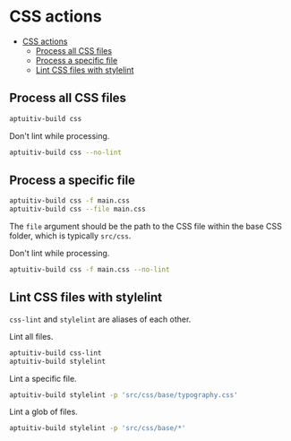 # CSS actions

- [CSS actions](#css-actions)
  - [Process all CSS files](#process-all-css-files)
  - [Process a specific file](#process-a-specific-file)
  - [Lint CSS files with stylelint](#lint-css-files-with-stylelint)

## Process all CSS files

```bash
aptuitiv-build css
```

Don't lint while processing.

```bash
aptuitiv-build css --no-lint
```

## Process a specific file

```bash
aptuitiv-build css -f main.css
aptuitiv-build css --file main.css
```

The `file` argument should be the path to the CSS file within the base CSS folder, which is typically `src/css`.

Don't lint while processing.

```bash
aptuitiv-build css -f main.css --no-lint
```

## Lint CSS files with stylelint

`css-lint` and `stylelint` are aliases of each other.

Lint all files.

```bash
aptuitiv-build css-lint
aptuitiv-build stylelint
```

Lint a specific file.

```bash
aptuitiv-build stylelint -p 'src/css/base/typography.css'
```

Lint a glob of files.

```bash
aptuitiv-build stylelint -p 'src/css/base/*'
```
